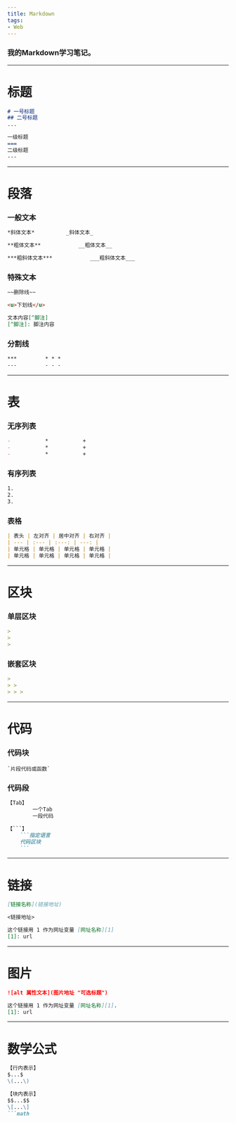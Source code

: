 ```yaml
---
title: Markdown
tags:
- Web
---
```

### 我的Markdown学习笔记。

---
# 标题
```markdown
# 一号标题
## 二号标题
...

一级标题
===
二级标题
---
```

---

# 段落
### 一般文本
```markdown
*斜体文本*          _斜体文本_

**粗体文本**            __粗体文本__

***粗斜体文本***            ___粗斜体文本___
```
### 特殊文本
```markdown
~~删除线~~

<u>下划线</u>

文本内容[^脚注]
[^脚注]: 脚注内容
```
### 分割线
```markdown
***         * * *
---         - - -
```

---

# 表
### 无序列表
```markdown
-           *           +
-           *           +
-           *           +
```
### 有序列表
```markdown
1.
2.
3.
```
### 表格
```markdown
| 表头 | 左对齐 | 居中对齐 | 右对齐 |
| --- | :--- | :---: | ---: |
| 单元格 | 单元格 | 单元格 | 单元格 |
| 单元格 | 单元格 | 单元格 | 单元格 |
```

---

# 区块
### 单层区块
```markdown
>
>
>
```
### 嵌套区块
```markdown
>
> >
> > >
```

---

# 代码
### 代码块
```markdoown
`片段代码或函数`
```
### 代码段
```markdown
【Tab】
        一个Tab
        一段代码

【```】
    ```指定语言
    代码区块
    ```
```

---

# 链接
```markdown
[链接名称](链接地址)

<链接地址>

这个链接用 1 作为网址变量 [网址名称][1]
[1]: url
```

---

# 图片
```markdown
![alt 属性文本](图片地址 "可选标题")

这个链接用 1 作为网址变量 [网址名称][1].
[1]: url
```

---

# 数学公式
```markdown
【行内表示】
$...$  
\(...\) 

【块内表示】
$$...$$
\[...\] 
```math
``` 
